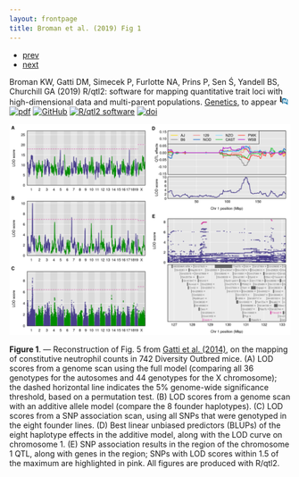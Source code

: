 ```yaml
---
layout: frontpage
title: Broman et al. (2019) Fig 1
---
```


<div class="navbar">
  <div class="navbar-inner">
      <ul class="nav">
          <li><a href="samplemixups_fig7.html">prev</a></li>
          <li><a href="isletc6_fig4.html">next</a></li>
      </ul>
  </div>
</div>

Broman KW, Gatti DM, Simecek P, Furlotte NA, Prins P, Sen &#346;,
Yandell BS, Churchill GA (2019)
R/qtl2: software for mapping quantitative trait loci with
high-dimensional data and multi-parent populations.
[Genetics](http://genetics.org), to appear
[![PubMed](../icons16/pubmed-icon.png)](https://www.ncbi.nlm.nih.gov/pubmed/30591514)
[![pdf](../icons16/pdf-icon.png)](https://www.biostat.wisc.edu/~kbroman/publications/rqtl2_paper.pdf)
[![GitHub](../icons16/github-icon.png)](https://github.com/kbroman/Paper_Rqtl2)
[![R/qtl2 software](../icons16/R-icon.png)](https://kbroman.org/qtl2)
[![doi](../icons16/doi-icon.png)](https://doi.org/10.1101/414748)

![Broman et al. (2019) Fig 1](../../assets/bigpublpics/rqtl2_fig1_lg.png)

**Figure 1**. &mdash; Reconstruction of Fig. 5 from [Gatti et al.
(2014)](https://doi.org/10.1534/g3.114.013748), on the mapping of
constitutive neutrophil counts in 742 Diversity Outbred mice. (A) LOD
scores from a genome scan using the full model (comparing all 36
genotypes for the autosomes and 44 genotypes for the X chromosome);
the dashed horizontal line indicates the 5\% genome-wide significance
threshold, based on a permutation test. (B) LOD scores from a genome
scan with an additive allele model (compare the 8 founder haplotypes).
(C) LOD scores from a SNP association scan, using all SNPs that were
genotyped in the eight founder lines. (D) Best linear unbiased
predictors (BLUPs) of the eight haplotype effects in the additive
model, along with the LOD curve on chromosome 1. (E) SNP association
results in the region of the chromosome 1 QTL, along with genes in the
region; SNPs with LOD scores within 1.5 of the maximum are highlighted
in pink. All figures are produced with R/qtl2.
